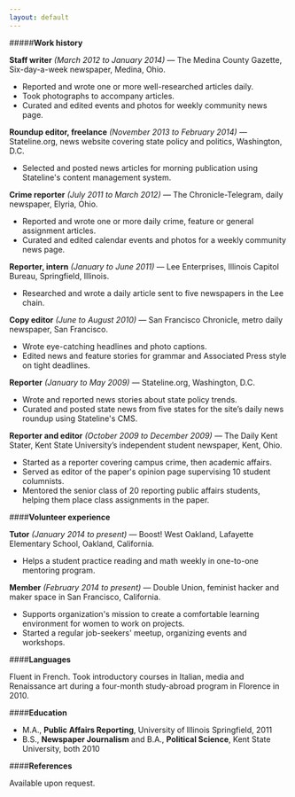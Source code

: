```yaml
---
layout: default
---
```


#####**Work history**

**Staff writer** *(March 2012 to January 2014)* — The Medina County Gazette, Six-day-a-week newspaper, Medina, Ohio.

- Reported and wrote one or more well-researched articles daily.
- Took photographs to accompany articles.
- Curated and edited events and photos for weekly community news page.

**Roundup editor, freelance** *(November 2013 to February 2014)* — Stateline.org, news website covering state policy and politics, Washington, D.C.

- Selected and posted news articles for morning publication using Stateline's content management system.

**Crime reporter** *(July 2011 to March 2012)* — The Chronicle-Telegram, daily newspaper, Elyria, Ohio.

- Reported and wrote one or more daily crime, feature or general assignment articles.
- Curated and edited calendar events and photos for a weekly community news page.

**Reporter, intern** *(January to June 2011)* — Lee Enterprises, Illinois Capitol Bureau, Springfield, Illinois.

- Researched and wrote a daily article sent to five newspapers in the Lee chain.

**Copy editor** *(June to August 2010)* — San Francisco Chronicle, metro daily newspaper, San Francisco.

- Wrote eye-catching headlines and photo captions.
- Edited news and feature stories for grammar and Associated Press style on tight deadlines.

**Reporter** *(January to May 2009)* — Stateline.org, Washington, D.C.

- Wrote and reported news stories about state policy trends.
- Curated and posted state news from five states for the site’s daily news roundup using Stateline's CMS.

**Reporter and editor** *(October 2009 to December 2009)* —  The Daily Kent Stater, Kent State University’s independent student newspaper, Kent, Ohio.

- Started as a reporter covering campus crime, then academic affairs. 
- Served as editor of the paper's opinion page supervising 10 student columnists.
- Mentored the senior class of 20 reporting public affairs students, helping them place class assignments in the paper.

####**Volunteer experience**

**Tutor** *(January 2014 to present)* — Boost! West Oakland, Lafayette Elementary School, Oakland, California.

- Helps a student practice reading and math weekly in one-to-one mentoring program.

**Member** *(February 2014 to present)* — Double Union, feminist hacker and maker space in San Francisco, California.

- Supports organization's mission to create a comfortable learning environment for women to work on projects.
- Started a regular job-seekers' meetup, organizing events and workshops.

####**Languages**

Fluent in French. Took introductory courses in Italian, media and Renaissance art during a four-month study-abroad program in Florence in 2010.

####**Education**

- M.A., **Public Affairs Reporting**, University of Illinois Springfield, 2011
- B.S., **Newspaper Journalism** and B.A., **Political Science**, Kent State University, both 2010 

####**References**

Available upon request.